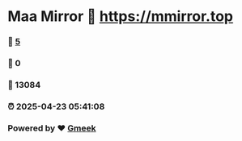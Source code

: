 # Maa Mirror :link: https://mmirror.top 
### :page_facing_up: [5](https://mmirror.top/tag.html) 
### :speech_balloon: 0 
### :hibiscus: 13084 
### :alarm_clock: 2025-04-23 05:41:08 
### Powered by :heart: [Gmeek](https://github.com/Meekdai/Gmeek)
